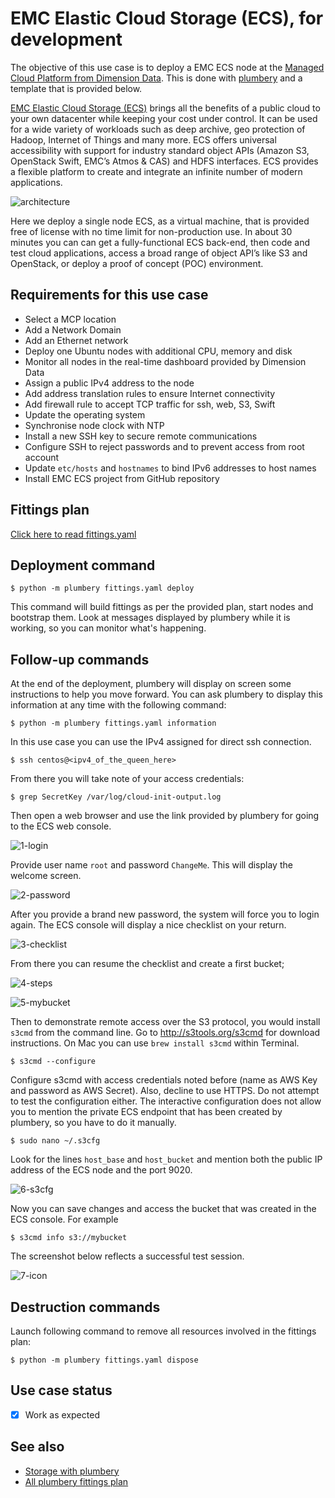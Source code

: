 # EMC Elastic Cloud Storage (ECS), for development

The objective of this use case is to deploy a EMC ECS node at the [Managed Cloud Platform from Dimension Data](http://cloud.dimensiondata.com/eu/en/).
This is done with [plumbery](https://docs.mcp-services.net/display/PLUM/Plumbery) and a template that is provided below.

[EMC Elastic Cloud Storage (ECS)](https://www.emc.com/storage/ecs/solutions.htm) brings all the benefits of a public cloud to your own datacenter while keeping your cost under control. It can be used for a wide variety of workloads such as deep archive, geo protection of Hadoop, Internet of Things and many more.
ECS offers universal accessibility with support for industry standard object APIs (Amazon S3, OpenStack Swift, EMC’s Atmos & CAS) and HDFS interfaces. ECS provides a flexible platform to create and integrate an infinite number of modern applications.

![architecture](architecture.png)

Here we deploy a single node ECS, as a virtual machine, that is provided free of license with no time limit for non-production use. In about 30 minutes you can can get a fully-functional ECS back-end, then code and test cloud applications, access a broad range of object API’s like S3 and OpenStack, or deploy a proof of concept (POC) environment.

## Requirements for this use case

* Select a MCP location
* Add a Network Domain
* Add an Ethernet network
* Deploy one Ubuntu nodes with additional CPU, memory and disk
* Monitor all nodes in the real-time dashboard provided by Dimension Data
* Assign a public IPv4 address to the node
* Add address translation rules to ensure Internet connectivity
* Add firewall rule to accept TCP traffic for ssh, web, S3, Swift
* Update the operating system
* Synchronise node clock with NTP
* Install a new SSH key to secure remote communications
* Configure SSH to reject passwords and to prevent access from root account
* Update `etc/hosts` and `hostnames` to bind IPv6 addresses to host names
* Install EMC ECS project from GitHub repository

## Fittings plan

[Click here to read fittings.yaml](fittings.yaml)

## Deployment command

    $ python -m plumbery fittings.yaml deploy

This command will build fittings as per the provided plan, start nodes
and bootstrap them. Look at messages displayed by plumbery while it is
working, so you can monitor what's happening.

## Follow-up commands

At the end of the deployment, plumbery will display on screen some instructions
to help you move forward. You can ask plumbery to display this information
at any time with the following command:

    $ python -m plumbery fittings.yaml information

In this use case you can use the IPv4 assigned for direct ssh
connection.

    $ ssh centos@<ipv4_of_the_queen_here>

From there you will take note of your access credentials:

    $ grep SecretKey /var/log/cloud-init-output.log

Then open a web browser and use the link provided by plumbery for going to the ECS web console.

![1-login](1-login.png)

Provide user name `root` and password `ChangeMe`. This will display the welcome screen.

![2-password](2-password.png)

After you provide a brand new password, the system will force you to login again. The ECS console will display a nice checklist on your return.

![3-checklist](3-checklist.png)

From there you can resume the checklist and create a first bucket;

![4-steps](4-steps.png)

![5-mybucket](5-mybucket.png)

Then to demonstrate remote access over the S3 protocol, you would install `s3cmd` from the command line.
Go to http://s3tools.org/s3cmd for download instructions. On Mac you can use `brew install s3cmd` within Terminal.

    $ s3cmd --configure

Configure s3cmd with access credentials noted before (name as AWS Key and password as AWS Secret).
Also, decline to use HTTPS. Do not attempt to test the configuration either.
The interactive configuration does not allow you to mention the private ECS endpoint that has been created
by plumbery, so you have to do it manually.

    $ sudo nano ~/.s3cfg

Look for the lines `host_base` and `host_bucket` and mention both the public IP address of the ECS node and the port 9020.

![6-s3cfg](6-s3cfg.png)

Now you can save changes and access the bucket that was created in the ECS console. For example

    $ s3cmd info s3://mybucket

The screenshot below reflects a successful test session.

![7-icon](7-icon.png)

## Destruction commands

Launch following command to remove all resources involved in the fittings plan:

    $ python -m plumbery fittings.yaml dispose

## Use case status

- [x] Work as expected

## See also

- [Storage with plumbery](../)
- [All plumbery fittings plan](../../)

